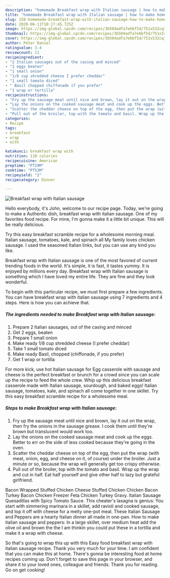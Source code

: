 ```yaml
---
description: "homemade Breakfast wrap with Italian sausage | how to make homemade Breakfast wrap with Italian sausage"
title: "homemade Breakfast wrap with Italian sausage | how to make homemade Breakfast wrap with Italian sausage"
slug: 158-homemade-breakfast-wrap-with-italian-sausage-how-to-make-homemade-breakfast-wrap-with-italian-sausage
date: 2020-06-11T10:17:45.725Z
image: https://img-global.cpcdn.com/recipes/3b504adfa7e6bf5d/751x532cq70/breakfast-wrap-with-italian-sausage-recipe-main-photo.jpg
thumbnail: https://img-global.cpcdn.com/recipes/3b504adfa7e6bf5d/751x532cq70/breakfast-wrap-with-italian-sausage-recipe-main-photo.jpg
cover: https://img-global.cpcdn.com/recipes/3b504adfa7e6bf5d/751x532cq70/breakfast-wrap-with-italian-sausage-recipe-main-photo.jpg
author: Peter Daniel
ratingvalue: 3.4
reviewcount: 11
recipeingredient:
- "2 Italian sausages out of the casing and minced"
- "2 eggs beaten"
- "1 small onion"
- "1/8 cup shredded cheese I prefer cheddar"
- "1 small tomato diced"
- " Basil chopped chiffonade if you prefer"
- "1 wrap or tortilla"
recipeinstructions:
- "Fry up the sausage meat until nice and brown, lay it out on the wrap, then fry the onions in the sausage grease. I cook them until they&#39;re brown but translucent would work too."
- "Lay the onions on the cooked sausage meat and cook up the eggs. Better to err on the side of less cooked because they&#39;re going in the oven."
- "Scatter the cheddar cheese on top of the egg, then put the wrap (with meat, onion, egg, and cheese on it, of course) under the broiler. Just a minute or so, because the wrap will generally get too crispy otherwise."
- "Pull out of the broiler, top with the tomato and basil. Wrap up the wrap and cut in half. Eat half yourself and give other half to lazy but grateful girlfriend."
categories:
- Recipe
tags:
- breakfast
- wrap
- with

katakunci: breakfast wrap with 
nutrition: 110 calories
recipecuisine: American
preptime: "PT29M"
cooktime: "PT53M"
recipeyield: "2"
recipecategory: Dinner

---
```



![Breakfast wrap with Italian sausage](https://img-global.cpcdn.com/recipes/3b504adfa7e6bf5d/751x532cq70/breakfast-wrap-with-italian-sausage-recipe-main-photo.jpg)

Hello everybody, it's John, welcome to our recipe page. Today, we're going to make a Authentic dish, breakfast wrap with italian sausage. One of my favorites food recipe. For mine, I'm gonna make it a little bit unique. This will be really delicious.

Try this easy breakfast scramble recipe for a wholesome morning meal. Italian sausage, tomatoes, kale, and spinach all My family loves chicken sausage. I used the seasoned Italian links, but you can use any kind you like.

Breakfast wrap with Italian sausage is one of the most favored of current trending foods in the world. It's simple, it is fast, it tastes yummy. It is enjoyed by millions every day. Breakfast wrap with Italian sausage is something which I have loved my entire life. They are fine and they look wonderful.


To begin with this particular recipe, we must first prepare a few ingredients. You can have breakfast wrap with italian sausage using 7 ingredients and 4 steps. Here is how you can achieve that.

<!--inarticleads1-->

##### The ingredients needed to make Breakfast wrap with Italian sausage:

1. Prepare 2 Italian sausages, out of the casing and minced
1. Get 2 eggs, beaten
1. Prepare 1 small onion
1. Make ready 1/8 cup shredded cheese (I prefer cheddar)
1. Take 1 small tomato diced
1. Make ready  Basil, chopped (chiffonade, if you prefer)
1. Get 1 wrap or tortilla


For more kick, use hot Italian sausage for Egg casserole with sausage and cheese is the perfect breakfast or brunch for a crowd since you can scale up the recipe to feed the whole crew. Whip up this delicious breakfast casserole made with Italian sausage, sourdough, and baked eggs! Italian sausage, tomatoes, kale, and spinach all come together in one skillet. Try this easy breakfast scramble recipe for a wholesome meal. 

<!--inarticleads2-->

##### Steps to make Breakfast wrap with Italian sausage:

1. Fry up the sausage meat until nice and brown, lay it out on the wrap, then fry the onions in the sausage grease. I cook them until they&#39;re brown but translucent would work too.
1. Lay the onions on the cooked sausage meat and cook up the eggs. Better to err on the side of less cooked because they&#39;re going in the oven.
1. Scatter the cheddar cheese on top of the egg, then put the wrap (with meat, onion, egg, and cheese on it, of course) under the broiler. Just a minute or so, because the wrap will generally get too crispy otherwise.
1. Pull out of the broiler, top with the tomato and basil. Wrap up the wrap and cut in half. Eat half yourself and give other half to lazy but grateful girlfriend.


Bacon Wrapped Stuffed Chicken Cheese Stuffed Chicken Chicken Bacon Turkey Bacon Chicken Freezer Feta Chicken Turkey Gravy. Italian Sausage Quesadillas with Spicy Tomato Sauce. This cheater&#39;s lasagna is genius: You start with simmering marinara in a skillet, add ravioli and cooked sausage, and top it off with cheese for a melty one-pot meal. These Italian Sausage and Peppers are a hearty Italian dinner all made in one-pan. How to make italian sausage and peppers: In a large skillet, over medium heat add the olive oil and brown the the I am thinkin you could put these in a tortilla and make it a wrap with cheese. 

So that's going to wrap this up with this Easy food breakfast wrap with italian sausage recipe. Thank you very much for your time. I am confident that you can make this at home. There's gonna be interesting food at home recipes coming up. Don't forget to save this page in your browser, and share it to your loved ones, colleague and friends. Thank you for reading. Go on get cooking!
